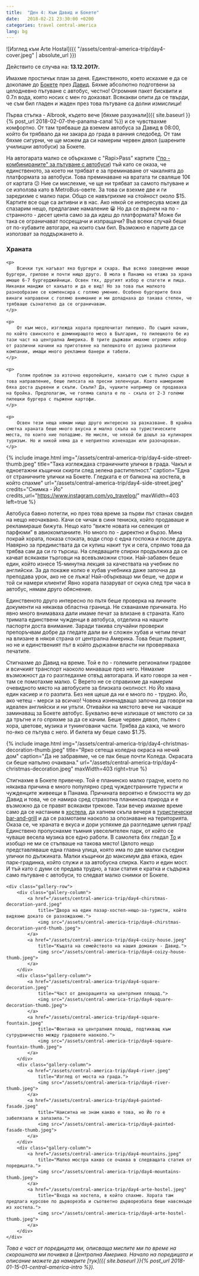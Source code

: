 ```yaml
---
title:  "Ден 4: Към Давид и Бокете"
date:   2018-02-21 23:30:00 +0200
categories: travel central-america
lang: bg
---
```


![Изглед към Arte Hostal]({{ "/assets/central-america-trip/day4-cover.jpeg" | absolute_url }})

Действито се случва на: **13.12.2017г.**

Имахме простичък план за деня. Единственото, което искахме е да се докопаме до [Бокете](https://www.openstreetmap.org/?mlat=8.7651&mlon=-82.4335#map=13/8.7651/-82.4335) през [Давид](https://www.openstreetmap.org/?mlat=8.4275&mlon=-82.4263#map=11/8.4275/-82.4263). Бяхме абсолютно подготвени за целодневно пътуване с автобус, честно! Огромния пакет бисквити и 0.7л вода, която носих с мен го доказват. Всякакви опити да се твърди, че съм бил гладен и жаден през това пътуване са долни измислици!

<!--more-->

Първа стъпка - Albrook, където вече [бяхме разузнали]({{ site.baseurl }}{% post_url 2018-02-07-the-panama-canal %}) и се чувствахме комфортно. От там трябваше да вземем автобуса за Давид в 08:00, който би трябвало да ни закара до града в ранния следобед. От там бяхме сигурни, че ще можем да си намерим червен дявол (шарените училищни автобуси) за Бокете.

На автогарата малко се объркахме с "Rapi>Pass" картите (["по - комбинираните" за пътуване с автобуси](/assets/central-america-trip/day3-travel-cards.jpeg)) тъй като се оказа, че единственото, за което ни трябват е за преминаване от чакалнята до платформата за автобуси. Това преминаване на вратата ти сваляше 10¢ от картата 😕 Ние си мислехме, че ще ни трябват за самото пътуване и се използва като в MetroBus-овете. За това си взехме две и ги заредихме с малко пари. Общо се навътрихме на стойност около $15. Картите все още са активни и в нас. Ако някой се интересува може да спазарим нещо, предлагаме намаление 😀 Но да се върнем на по - странното - десет цента само за да идеш до платформата? Може би така се ограничават посрещачи и изпращачи? Във всеки случай беше от по-хубавите автогари, на които съм бил. Възможно е парите да се използват за поддържането ѝ.

<div class="bluebox">
    <h3>Храната</h3>
    
    <p>
        Всички тук нагъват яко бургери и скара. Във всяко заведение имаше бургери, грилове и почти нищо друго. В мола в Панама на етажа за храна имаше 6-7 бургерджийници. Освен тях, другият избор е спагети и пица. Никакви манджи от какъвто и да е вид! Но за това пък малкото разнообразие се компенсира с голямо умение. Особено бургерите бяха винаги направени с голямо внимание и ми допаднаха до такава степен, че трябваше съзнателно да се ограничавам.
    </p>

    <p>
        От към месо, изглежда хората предпочитат пилешко. По същия начин, по който свинското е доминиращото месо в България, то пилешкото бе из тази част на централна Америка. В трите държави имахме огромен избор от различни начини на приготвяне на пилешкото от дузина различни компании, имащи много рекламни банери и табели.
    </p>

    <p>
        Голям проблем за източно европейците, какъвто съм с пълно сърце в това направление, беше липсата на пресни зеленчуци. Които намерихме бяха доста дървени и скъпи. Скъпи? Да, чушките например се продаваха на бройка. Предполагам, че голяма салата е по - скъпа от 2-3 големи пилешки бургера с пържени картофи.
    </p>

    <p>
        Освен тези неща нямам нищо друго интересно за разказване. В крайна сметка храната беше много вкусна и малко скъпа на туристическите места, по които ние попадаме. Не мисля, че някой би дошъл за кулинарен туризъм. Но и никой няма да е неприятно изненадан или разочарован.
    </p>
</div>

{% include image.html
            img="/assets/central-america-trip/day4-side-street-thumb.jpeg"
            title="Така изглеждаха страничните улички в града. Чакъл и едноетажни къщички скирти след зелена растителност."
            caption="Една от страничните улички на Бокете. Гледката е от балкона на хостела, в който спахме"
            url="/assets/central-america-trip/day4-side-street.jpeg"
            credits="Снимка - Йо"
            credits_url="https://www.instagram.com/yo_travelog/"
            maxWidth=403
            left=true %}

Автобуса бавно потегли, но през това време за първи път станах свидел на нещо неочаквано. Качи се чичак в синя тениска, който продаваше и рекламираше бижута. Нещо като “вижте новата ни селекция от парфюми” в авиокомпаниите. Но много по - директно и бързо. Мина покрай хората, показа стоката, води спор с една госпожа и после друга. Навярно за предимствата да си купиш накит тук и сега, спрямо това да трябва сам да си го търсиш. На следващите спирки продължиха да се качват всякакви търговци на всевъзможни стоки. Най-забавен беше един, който изнесе 15-минутна лекция за качествата на учебник по английски. За да покаже колко е хубав учебника даже започна да преподава урок, ако не се лъжа! Най-объркващо ми беше, че дори и той си намери клиенти! Явно хората пазаруват от скука след три часа в автобус, нямам друго обяснение.

Единственото друго интересно по пътя беше проверка на личните документи на някаква областна граница. Не схванахме причината. Но явно много внимаваха дали имаме печат за влизане в страната. Като тримата единствени чужденци в автобуса, отделиха на нашите паспорти доста внимание. Заради такива случайни проверки препоръчвам добре да гледате дали ви е сложен хубав и четим печат на влизане в някоя страна от централна Америка. Това беше първият, но не и единственият път в който държавни власти ни проверяваха печатите.

Стигнахме до Давид на време. Той е по - големите регионални градове и всичкият транспорт наоколо минаваше през него. Нямахме възможност да го разгледахме отвъд автогарата. И като говоря за нея - там се помотахме малко. С Верето не се справихме да намерим очевидното място на автобусите за близката околност. Но Йо хвана един касиер и го разпита. Без нея щеше да ни е много по - трудно. Йо, ако четеш - мерси за всичко! Човека изненадващо започна да говори на идеален английски и ни упъти. Отивайки на мястото вече ни чакаше заминаващ за Бокете автобус. Буквално вече излизаше от мястото си за да тръгне и го спряхме за да се качим. Беше червен дявол, пълен с хора, цветове, музика и тунинговани части. Трябва да кажа, че много по-яко се пътува с него. И билета му беше само $1.75.

{% include image.html
            img="/assets/central-america-trip/day4-christmas-decoration-thumb.jpeg"
            title="Ярко сетеща коледна окраса на нечий дом"
            caption="Да не забравяме, че се пак беше почти Коледа. Окрасата си беше напълно очаквана."
            url="/assets/central-america-trip/day4-christmas-decoration.jpeg"
            maxWidth=403
            right=true %}

Стигнахме в Бокете привечер. Той е планинско малко градче, което по някаква причина е много популярно сред чуждестранните туристи и чужденците живеещи в Панама. Причината вероятно е близостта му до Давид и това, че се намира сред страхотна планинска природа и е възможно да се правят всякакви трекове. Тази вечер имахме време само да се настаним в [хостела](https://www.google.bg/maps/place/Arte+Hostal+Boquete/@8.7752823,-82.431731,18.83z/data=!4m13!1m7!3m6!1s0x8fa5ecdf0bce8359:0xc098303ddfb98e74!2sBoquete,+Panama!3b1!8m2!3d8.7772318!4d-82.4481944!3m4!1s0x8fa5ed27651ead8b:0x7fc8c6fac260cb73!8m2!3d8.7749494!4d-82.4314123?hl=en), да хапнем скъпа вечеря в [туристически bar-and-grill](https://www.google.bg/maps/place/Big+Daddy's+Grill/@8.7754523,-82.4321405,19.38z/data=!4m5!3m4!1s0x8fa5ecd8a2b1313f:0x5eed58f39afe02d2!8m2!3d8.7756147!4d-82.4325898?hl=en) и да се размотаем наоколо за опознаване на територията. Оказа се, че храната е вкуса и дори успяхме да разгледаме целия град! Единствено пропуснахме тъмния увеселителен парк, от който се чуваше весела музика все едно работи. В самолета бях гледал [То](http://www.imdb.com/title/tt1396484/) и изобщо не ми се стъпваше на такова място! Цялото нещо представляваше една главна улица, която има по две малки съседни улички по дължината. Малки къщички до максимум два етажа, един парк-градинка, който служи и за автобусна спирка. Както и един мост. И тъй като с думи се предава трудно, а тази статия е кратка и съдържа само пътуване с автобуси, то следват малко снимки от Бокете.

<div class="gallery gallery-full-width">

    <div class="gallery-row">
        <div class="gallery-column">
            <a href="/assets/central-america-trip/day4-chirstmas-decoration-yard.jpeg"
                title="Двора на един пазар-хостел-нещо-за-туристи, който видяхме докато се разхождахме.">
                <img src="/assets/central-america-trip/day4-chirstmas-decoration-yard-thumb.jpeg">
            </a>
            <a href="/assets/central-america-trip/day4-coizy-house.jpeg"
                title="Къщата на семейството на нашия домакин - Давид.">
                <img src="/assets/central-america-trip/day4-coizy-house-thumb.jpeg">
            </a>
        </div>
        <div class="gallery-column">
            <a href="/assets/central-america-trip/day4-square-decoration.jpeg"
                title="Част от декорацията на центрлния площад.">
                <img src="/assets/central-america-trip/day4-square-decoration-thumb.jpeg">
            </a>
            <a href="/assets/central-america-trip/day4-square-fountain.jpeg"
                title="Фонтана на централния площад, подтикващ към сутрудничество между градовете наоколо.">
                <img src="/assets/central-america-trip/day4-square-fountain-thumb.jpeg">
            </a>
        </div>
        <div class="gallery-column">
            <a href="/assets/central-america-trip/day4-river.jpeg"
                title="Изглед от моста на града.">
                <img src="/assets/central-america-trip/day4-river-thumb.jpeg">
            </a>
            <a href="/assets/central-america-trip/day4-painted-fasade.jpeg"
                title="Наиситна не знам какво е това, но Йо го е забелязала и запазила.">
                <img src="/assets/central-america-trip/day4-painted-fasade-thumb.jpeg">
            </a>
        </div>
        <div class="gallery-column">
            <a href="/assets/central-america-trip/day4-mountains.jpeg"
                title="Малко мостра какво се очаква в следващата статия от поредицата.">
                <img src="/assets/central-america-trip/day4-mountains-thumb.jpeg">
            </a>
            <a href="/assets/central-america-trip/day4-arte-hostel.jpeg"
                title="Входа на хостела, в който спахме. Хората там предлага курсове по дърворезба и съответно дърворезбата беше навсякъде из хостела.">
                <img src="/assets/central-america-trip/day4-arte-hostel-thumb.jpeg">
            </a>
        </div>
    </div>
</div>

_Това е част от поредицата ми, описваща мислите ми по време на скорошната ми почивка в Централна Америка. Начало на поредицата и описание можете да намерите [тук]({{ site.baseurl }}{% post_url 2018-01-15-01-central-america-intro %})._
